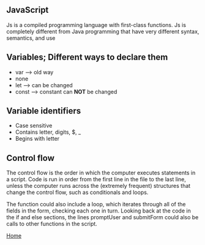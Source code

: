 ## JavaScript
Js is a compiled programming language with first-class functions. Js is completely different from Java programming that have very different syntax, semantics, and use 

## Variables; Different ways to declare them
* var --> old way
* none
* let --> can be changed
* const --> constant can **NOT** be changed

## Variable identifiers 
* Case sensitive 
* Contains letter, digits, $, _
* Begins with letter

## Control flow

The control flow is the order in which the computer executes statements in a script. Code is run in order from the first line in the file to the last line, unless the computer runs across the (extremely frequent) structures that change the control flow, such as conditionals and loops.

The function could also include a loop, which iterates through all of the fields in the form, checking each one in turn. Looking back at the code in the if and else sections, the lines promptUser and submitForm could also be calls to other functions in the script.



[Home](https://shiloh206.github.io/reading-notes)
